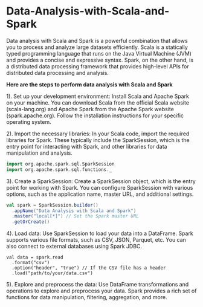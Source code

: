 # Data-Analysis-with-Scala-and-Spark

Data analysis with Scala and Spark is a powerful combination that allows you to process and analyze large datasets efficiently. Scala is a statically typed programming language that runs on the Java Virtual Machine (JVM) and provides a concise and expressive syntax. Spark, on the other hand, is a distributed data processing framework that provides high-level APIs for distributed data processing and analysis.

**Here are the steps to perform data analysis with Scala and Spark** 

1). Set up your development environment: Install Scala and Apache Spark on your machine. You can download Scala from the official Scala website (scala-lang.org) and Apache Spark from the Apache Spark website (spark.apache.org). Follow the installation instructions for your specific operating system.

2). Import the necessary libraries: In your Scala code, import the required libraries for Spark. These typically include the SparkSession, which is the entry point for interacting with Spark, and other libraries for data manipulation and analysis. 

```scala
import org.apache.spark.sql.SparkSession
import org.apache.spark.sql.functions._
```

3). Create a SparkSession: Create a SparkSession object, which is the entry point for working with Spark. You can configure SparkSession with various options, such as the application name, master URL, and additional settings.

```scala
val spark = SparkSession.builder()
  .appName("Data Analysis with Scala and Spark")
  .master("local[*]") // Set the Spark master URL
  .getOrCreate()
``` 

4). Load data: Use SparkSession to load your data into a DataFrame. Spark supports various file formats, such as CSV, JSON, Parquet, etc. You can also connect to external databases using Spark JDBC. 

```
val data = spark.read
  .format("csv")
  .option("header", "true") // If the CSV file has a header
  .load("path/to/your/data.csv")
```


5). Explore and preprocess the data: Use DataFrame transformations and operations to explore and preprocess your data. Spark provides a rich set of functions for data manipulation, filtering, aggregation, and more.
